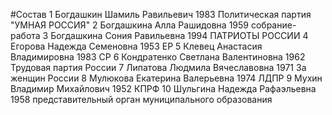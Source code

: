#Состав
1 Богдашкин Шамиль Равильевич 1983 Политическая партия \"УМНАЯ РОССИЯ\"
2 Богдашкина Алла Рашидовна 1959 собрание-работа
3 Богдашкина Сония Равильевна 1994 ПАТРИОТЫ РОССИИ
4 Егорова Надежда Семеновна 1953 ЕР
5 Клевец Анастасия Владимировна 1983 СР
6 Кондратенко Светлана Валентиновна 1962 Трудовая партия России
7 Липатова Людмила Вячеславовна 1971 За женщин России
8 Мулюкова Екатерина Валерьевна 1974 ЛДПР
9 Мухин Владимир Михайлович 1952 КПРФ
10 Шульгина Надежда Рафаэльевна 1958 представительный орган муниципального образования
